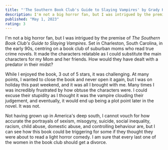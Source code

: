 ```yaml
---
title: "'The Southern Book Club's Guide to Slaying Vampires' by Grady Hendrix"
description: I'm not a big horror fan, but I was intrigued by the premise of The Southern Book Club's Guide to Slaying Vampires. Set in Charleston, South Carolina, in the early 90s, centring on a book club of suburban moms who read true crime novels. It made the characters relatable as I could substitute the main characters for my Mom and her friends. How would they have dealt with a predator in their midst?
published: "May 1, 2023"
rating: 3
---
```


I'm not a big horror fan, but I was intrigued by the premise of _The Southern Book Club's Guide to Slaying Vampires_. Set in Charleston, South Carolina, in the early 90s, centring on a book club of suburban moms who read true crime novels. It made the characters relatable as I could substitute the main characters for my Mom and her friends. How would they have dealt with a predator in their midst?

While I enjoyed the book, 3 out of 5 stars, it was challenging. At many points, I wanted to close the book and never open it again, but I was on holiday this past weekend, and it was all I brought with me. Many times I was incredibly frustrated by how obtuse the characters were. I could excuse their stupidity as I thought it was the vampire clouding their judgement, and eventually, it would end up being a plot point later in the novel. It was not.

Not having grown up in America's deep south, I cannot vouch for how accurate the portrayals of sexism, misogyny, suicide, social inequality, racism, child abuse, domestic abuse, and controlling behaviour are, but I can see how this book could be triggering for some if they thought they were about to read a light horror comedy. I am sure that every last one of the women in the book club should get a divorce.
